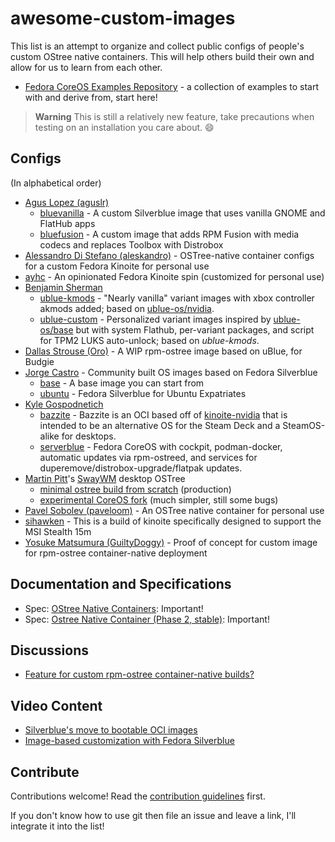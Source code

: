 # awesome-custom-images

This list is an attempt to organize and collect public configs of people's custom OStree native containers.
This will help others build their own and allow for us to learn from each other.

- [Fedora CoreOS Examples Repository](https://github.com/miabbott/coreos-layering-examples) - a collection of examples to start with and derive from, start here!

> **Warning**
> This is still a relatively new feature, take precautions when testing on an installation you care about. :smile:

## Configs

(In alphabetical order)

- [Agus Lopez (aguslr)](https://github.com/aguslr)
     - [bluevanilla](https://github.com/aguslr/bluevanilla) - A custom Silverblue image that uses vanilla GNOME and FlatHub apps
     - [bluefusion](https://github.com/aguslr/bluefusion) - A custom image that adds RPM Fusion with media codecs and replaces Toolbox with Distrobox
- [Alessandro Di Stefano (aleskandro)](https://github.com/aleskandro/my-ostree-config) - OSTree-native container configs for a custom Fedora Kinoite for personal use
- [ayhc](https://github.com/ayhc/cerulean) - An opinionated Fedora Kinoite spin (customized for personal use)
- [Benjamin Sherman](https://github.com/bsherman)
  - [ublue-kmods](https://github.com/bsherman/ublue-kmods) - "Nearly vanilla" variant images with xbox controller akmods added; based on [ublue-os/nvidia](https://github.com/ublue-os/nvidia).
  - [ublue-custom](https://github.com/bsherman/ublue-custom) - Personalized variant images inspired by [ublue-os/base](https://github.com/ublue-os/base) but with system Flathub, per-variant packages, and script for TPM2 LUKS auto-unlock; based on *ublue-kmods*.
- [Dallas Strouse (Oro)](https://github.com/orowith2os/uBlue-Budgie) - A WIP rpm-ostree image based on uBlue, for Budgie
- [Jorge Castro](https://github.com/ublue-os) - Community built OS images based on Fedora Silverblue
  - [base](https://github.com/ublue-os/base) - A base image you can start from
  - [ubuntu](https://github.com/ublue-os/ubuntu) - Fedora Silverblue for Ubuntu Expatriates
- [Kyle Gospodnetich](https://github.com/KyleGospo)
  - [bazzite](https://github.com/ublue-os/bazzite) - Bazzite is an OCI based off of [kinoite-nvidia](https://github.com/ublue-os/nvidia) that is intended to be an alternative OS for the Steam Deck and a SteamOS-alike for desktops.
  - [serverblue](https://github.com/KyleGospo/serverblue) - Fedora CoreOS with cockpit, podman-docker, automatic updates via rpm-ostreed, and services for duperemove/distrobox-upgrade/flatpak updates.
- [Martin Pitt](https://github.com/martinpitt)'s [SwayWM](https://swaywm.org/) desktop OSTree
     - [minimal ostree build from scratch](https://github.com/martinpitt/ostree-pitti-workstation) (production)
     - [experimental CoreOS fork](https://github.com/martinpitt/pitti-workstation-oci) (much simpler, still some bugs)
- [Pavel Sobolev (paveloom)](https://github.com/paveloom-d/paveloom-os) - An OSTree native container for personal use
- [sihawken](https://github.com/sihawken/kinoite-msi-stealth-15m) - This is a build of kinoite specifically designed to support the MSI Stealth 15m
- [Yosuke Matsumura (GuiltyDoggy)](https://github.com/GuiltyDoggy/ostree-container) - Proof of concept for custom image for rpm-ostree container-native deployment

## Documentation and Specifications

- Spec: [OStree Native Containers](https://fedoraproject.org/wiki/Changes/OstreeNativeContainer): Important!
- Spec: [Ostree Native Container (Phase 2, stable)](https://fedoraproject.org/wiki/Changes/OstreeNativeContainerStable): Important!

## Discussions

- [Feature for custom rpm-ostree container-native builds?](https://discussion.fedoraproject.org/t/feature-for-custom-rpm-ostree-container-native-builds/44480)

## Video Content

- [Silverblue's move to bootable OCI images](https://www.youtube.com/watch?v=X8h304Jp9N8)
- [Image-based customization with Fedora Silverblue](https://www.youtube.com/watch?v=9xO4w-w8mzg)

## Contribute

Contributions welcome! Read the [contribution guidelines](contributing.md) first.

If you don't know how to use git then file an issue and leave a link, I'll integrate it into the list!
